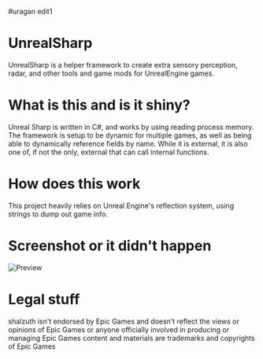 #uragan edit1

# UnrealSharp
 UnrealSharp is a helper framework to create extra sensory perception, radar, and other tools and game mods for UnrealEngine games.

# What is this and is it shiny?
 Unreal Sharp is written in C#, and works by using reading process memory. The framework is setup to be dynamic for multiple games, as well as being able to dynamically reference fields by name. While it is external, it is also one of, if not the only, external that can call internal functions.
 
# How does this work
 This project heavily relies on Unreal Engine's reflection system, using strings to dump out game info.
 
# Screenshot or it didn't happen
 ![Preview](example.png)

# Legal stuff
 shalzuth isn't endorsed by Epic Games and doesn’t reflect the views or opinions of Epic Games or anyone officially involved in producing or managing Epic Games content and materials are trademarks and copyrights of Epic Games